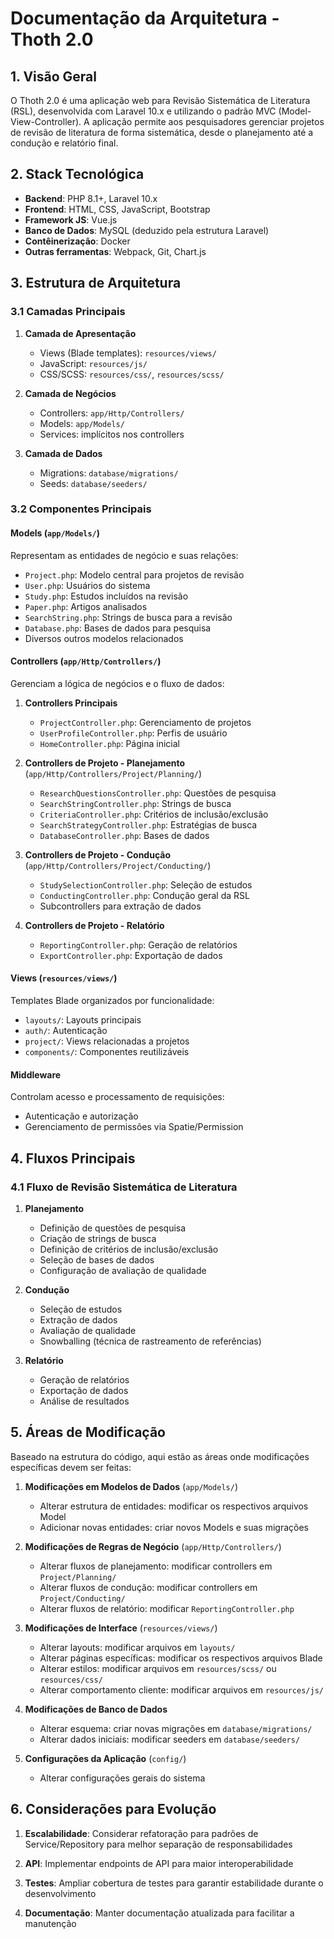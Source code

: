 # Documentação da Arquitetura - Thoth 2.0

## 1. Visão Geral

O Thoth 2.0 é uma aplicação web para Revisão Sistemática de Literatura (RSL), desenvolvida com Laravel 10.x e utilizando o padrão MVC (Model-View-Controller). A aplicação permite aos pesquisadores gerenciar projetos de revisão de literatura de forma sistemática, desde o planejamento até a condução e relatório final.

## 2. Stack Tecnológica

- **Backend**: PHP 8.1+, Laravel 10.x
- **Frontend**: HTML, CSS, JavaScript, Bootstrap
- **Framework JS**: Vue.js 
- **Banco de Dados**: MySQL (deduzido pela estrutura Laravel)
- **Contêinerização**: Docker
- **Outras ferramentas**: Webpack, Git, Chart.js

## 3. Estrutura de Arquitetura

### 3.1 Camadas Principais

1. **Camada de Apresentação**
   - Views (Blade templates): `resources/views/`
   - JavaScript: `resources/js/`
   - CSS/SCSS: `resources/css/`, `resources/scss/`

2. **Camada de Negócios**
   - Controllers: `app/Http/Controllers/`
   - Models: `app/Models/`
   - Services: implícitos nos controllers

3. **Camada de Dados**
   - Migrations: `database/migrations/`
   - Seeds: `database/seeders/`

### 3.2 Componentes Principais

#### Models (`app/Models/`)
Representam as entidades de negócio e suas relações:
- `Project.php`: Modelo central para projetos de revisão
- `User.php`: Usuários do sistema
- `Study.php`: Estudos incluídos na revisão
- `Paper.php`: Artigos analisados
- `SearchString.php`: Strings de busca para a revisão
- `Database.php`: Bases de dados para pesquisa
- Diversos outros modelos relacionados

#### Controllers (`app/Http/Controllers/`)
Gerenciam a lógica de negócios e o fluxo de dados:

1. **Controllers Principais**
   - `ProjectController.php`: Gerenciamento de projetos
   - `UserProfileController.php`: Perfis de usuário
   - `HomeController.php`: Página inicial

2. **Controllers de Projeto - Planejamento** (`app/Http/Controllers/Project/Planning/`)
   - `ResearchQuestionsController.php`: Questões de pesquisa
   - `SearchStringController.php`: Strings de busca
   - `CriteriaController.php`: Critérios de inclusão/exclusão
   - `SearchStrategyController.php`: Estratégias de busca
   - `DatabaseController.php`: Bases de dados

3. **Controllers de Projeto - Condução** (`app/Http/Controllers/Project/Conducting/`)
   - `StudySelectionController.php`: Seleção de estudos
   - `ConductingController.php`: Condução geral da RSL
   - Subcontrollers para extração de dados

4. **Controllers de Projeto - Relatório**
   - `ReportingController.php`: Geração de relatórios
   - `ExportController.php`: Exportação de dados

#### Views (`resources/views/`)
Templates Blade organizados por funcionalidade:
- `layouts/`: Layouts principais
- `auth/`: Autenticação
- `project/`: Views relacionadas a projetos
- `components/`: Componentes reutilizáveis

#### Middleware
Controlam acesso e processamento de requisições:
- Autenticação e autorização
- Gerenciamento de permissões via Spatie/Permission

## 4. Fluxos Principais

### 4.1 Fluxo de Revisão Sistemática de Literatura

1. **Planejamento**
   - Definição de questões de pesquisa
   - Criação de strings de busca
   - Definição de critérios de inclusão/exclusão
   - Seleção de bases de dados
   - Configuração de avaliação de qualidade

2. **Condução**
   - Seleção de estudos
   - Extração de dados
   - Avaliação de qualidade
   - Snowballing (técnica de rastreamento de referências)

3. **Relatório**
   - Geração de relatórios
   - Exportação de dados
   - Análise de resultados

## 5. Áreas de Modificação

Baseado na estrutura do código, aqui estão as áreas onde modificações específicas devem ser feitas:

1. **Modificações em Modelos de Dados** (`app/Models/`)
   - Alterar estrutura de entidades: modificar os respectivos arquivos Model
   - Adicionar novas entidades: criar novos Models e suas migrações

2. **Modificações de Regras de Negócio** (`app/Http/Controllers/`)
   - Alterar fluxos de planejamento: modificar controllers em `Project/Planning/`
   - Alterar fluxos de condução: modificar controllers em `Project/Conducting/`
   - Alterar fluxos de relatório: modificar `ReportingController.php`

3. **Modificações de Interface** (`resources/views/`)
   - Alterar layouts: modificar arquivos em `layouts/`
   - Alterar páginas específicas: modificar os respectivos arquivos Blade
   - Alterar estilos: modificar arquivos em `resources/scss/` ou `resources/css/`
   - Alterar comportamento cliente: modificar arquivos em `resources/js/`

4. **Modificações de Banco de Dados**
   - Alterar esquema: criar novas migrações em `database/migrations/`
   - Alterar dados iniciais: modificar seeders em `database/seeders/`

5. **Configurações da Aplicação** (`config/`)
   - Alterar configurações gerais do sistema

## 6. Considerações para Evolução

1. **Escalabilidade**: Considerar refatoração para padrões de Service/Repository para melhor separação de responsabilidades

2. **API**: Implementar endpoints de API para maior interoperabilidade

3. **Testes**: Ampliar cobertura de testes para garantir estabilidade durante o desenvolvimento

4. **Documentação**: Manter documentação atualizada para facilitar a manutenção 